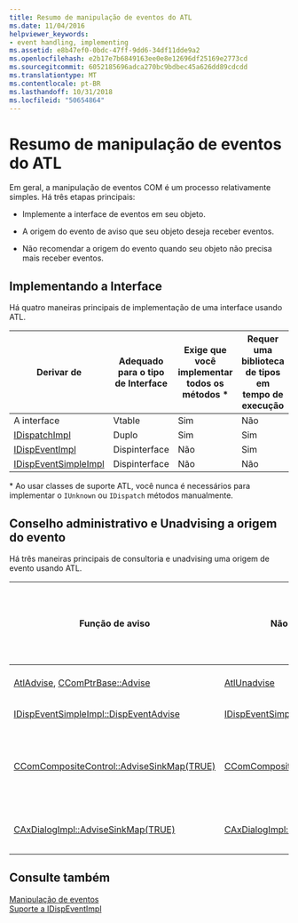 ```yaml
---
title: Resumo de manipulação de eventos do ATL
ms.date: 11/04/2016
helpviewer_keywords:
- event handling, implementing
ms.assetid: e8b47ef0-0bdc-47ff-9dd6-34df11dde9a2
ms.openlocfilehash: e2b17e7b6849163ee0e8e12696df25169e2773cd
ms.sourcegitcommit: 6052185696adca270bc9bdbec45a626dd89cdcdd
ms.translationtype: MT
ms.contentlocale: pt-BR
ms.lasthandoff: 10/31/2018
ms.locfileid: "50654864"
---
```

# <a name="atl-event-handling-summary"></a>Resumo de manipulação de eventos do ATL

Em geral, a manipulação de eventos COM é um processo relativamente simples. Há três etapas principais:

- Implemente a interface de eventos em seu objeto.

- A origem do evento de aviso que seu objeto deseja receber eventos.

- Não recomendar a origem do evento quando seu objeto não precisa mais receber eventos.

## <a name="implementing-the-interface"></a>Implementando a Interface

Há quatro maneiras principais de implementação de uma interface usando ATL.

|Derivar de|Adequado para o tipo de Interface|Exige que você implementar todos os métodos *|Requer uma biblioteca de tipos em tempo de execução|
|-----------------|---------------------------------|---------------------------------------------|-----------------------------------------|
|A interface|Vtable|Sim|Não|
|[IDispatchImpl](../atl/reference/idispatchimpl-class.md)|Duplo|Sim|Sim|
|[IDispEventImpl](../atl/reference/idispeventimpl-class.md)|Dispinterface|Não|Sim|
|[IDispEventSimpleImpl](../atl/reference/idispeventsimpleimpl-class.md)|Dispinterface|Não|Não|

\* Ao usar classes de suporte ATL, você nunca é necessários para implementar o `IUnknown` ou `IDispatch` métodos manualmente.

## <a name="advising-and-unadvising-the-event-source"></a>Conselho administrativo e Unadvising a origem do evento

Há três maneiras principais de consultoria e unadvising uma origem de evento usando ATL.

|Função de aviso|Não recomendar a função|Mais adequado para uso com|Exige que você mantenha o controle de um cookie|Comentários|
|---------------------|-----------------------|--------------------------------|---------------------------------------------|--------------|
|[AtlAdvise](reference/connection-point-global-functions.md#atladvise), [CComPtrBase::Advise](../atl/reference/ccomptrbase-class.md#advise)|[AtlUnadvise](reference/connection-point-global-functions.md#atlunadvise)|Vtable ou interfaces duplas|Sim|`AtlAdvise` é uma função global do ATL. `CComPtrBase::Advise` é usado pelo [CComPtr](../atl/reference/ccomptr-class.md) e [CComQIPtr](../atl/reference/ccomqiptr-class.md).|
|[IDispEventSimpleImpl::DispEventAdvise](../atl/reference/idispeventsimpleimpl-class.md#dispeventadvise)|[IDispEventSimpleImpl::DispEventUnadvise](../atl/reference/idispeventsimpleimpl-class.md#dispeventunadvise)|[IDispEventImpl](../atl/reference/idispeventimpl-class.md) ou [IDispEventSimpleImpl](../atl/reference/idispeventsimpleimpl-class.md)|Não|Menos parâmetros que `AtlAdvise` , pois a classe base faz mais trabalho.|
|[CComCompositeControl::AdviseSinkMap(TRUE)](../atl/reference/ccomcompositecontrol-class.md#advisesinkmap)|[CComCompositeControl::AdviseSinkMap(FALSE)](../atl/reference/ccomcompositecontrol-class.md#advisesinkmap)|Controles ActiveX em controles de composição|Não|`CComCompositeControl::AdviseSinkMap` recomenda que todas as entradas de mapa do coletor de eventos. A mesma função unadvises as entradas. Esse método é chamado automaticamente pelo `CComCompositeControl` classe.|
|[CAxDialogImpl::AdviseSinkMap(TRUE)](../atl/reference/caxdialogimpl-class.md#advisesinkmap)|[CAxDialogImpl::AdviseSinkMap(FALSE)](../atl/reference/caxdialogimpl-class.md#advisesinkmap)|Controles ActiveX em uma caixa de diálogo|Não|`CAxDialogImpl::AdviseSinkMap` avisa e unadvises todos os controles ActiveX no recurso da caixa de diálogo. Isso é feito automaticamente para você.|

## <a name="see-also"></a>Consulte também

[Manipulação de eventos](../atl/event-handling-and-atl.md)<br/>
[Suporte a IDispEventImpl](../atl/supporting-idispeventimpl.md)


